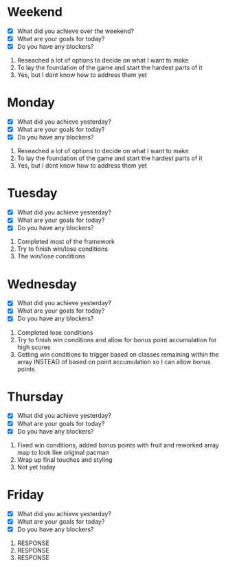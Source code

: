 # Weekend

- [x] What did you achieve over the weekend?
- [x] What are your goals for today?
- [x] Do you have any blockers?

1. Reseached a lot of options to decide on what I want to make
2. To lay the foundation of the game and start the hardest parts of it
3. Yes, but I dont know how to address them yet

# Monday

- [x] What did you achieve yesterday?
- [x] What are your goals for today?
- [x] Do you have any blockers?

1. Reseached a lot of options to decide on what I want to make
2. To lay the foundation of the game and start the hardest parts of it
3. Yes, but I dont know how to address them yet

# Tuesday

- [x] What did you achieve yesterday?
- [x] What are your goals for today?
- [x] Do you have any blockers?

1. Completed most of the framework
2. Try to finish win/lose conditions
3. The win/lose conditions

# Wednesday

- [x] What did you achieve yesterday?
- [x] What are your goals for today?
- [x] Do you have any blockers?

1. Completed lose conditions
2. Try to finish win conditions and allow for bonus point accumulation for high scores
3. Getting win conditions to trigger based on classes remaining within the array INSTEAD of based on point accumulation so I can allow bonus points

# Thursday

- [x] What did you achieve yesterday?
- [x] What are your goals for today?
- [x] Do you have any blockers?

1. Fixed win conditions, added bonus points with fruit and reworked array map to look like original pacman
2. Wrap up final touches and styling
3. Not yet today

# Friday

- [x] What did you achieve yesterday?
- [x] What are your goals for today?
- [x] Do you have any blockers?

1. RESPONSE
2. RESPONSE
3. RESPONSE
